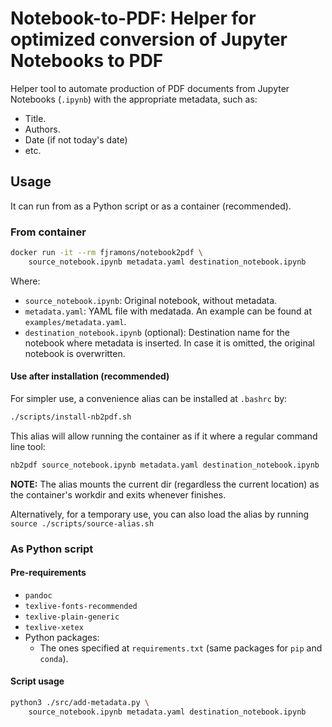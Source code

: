 # Notebook-to-PDF: Helper for optimized conversion of Jupyter Notebooks to PDF

Helper tool to automate production of PDF documents from Jupyter Notebooks (`.ipynb`) with the appropriate metadata, such as:

- Title.
- Authors.
- Date (if not today's date)
- etc.

## Usage

It can run from as a Python script or as a container (recommended).

### From container

```bash
docker run -it --rm fjramons/notebook2pdf \
    source_notebook.ipynb metadata.yaml destination_notebook.ipynb
```

Where:

- `source_notebook.ipynb`: Original notebook, without metadata.
- `metadata.yaml`: YAML file with medatada. An example can be found at `examples/metadata.yaml`.
- `destination_notebook.ipynb` (optional): Destination name for the notebook where metadata is inserted. In case it is omitted, the original notebook is overwritten.

#### Use after installation (recommended)

For simpler use, a convenience alias can be installed at `.bashrc` by:

```bash
./scripts/install-nb2pdf.sh
```

This alias will allow running the container as if it where a regular command line tool:

```bash
nb2pdf source_notebook.ipynb metadata.yaml destination_notebook.ipynb
```

**NOTE:** The alias mounts the current dir (regardless the current location) as the container's workdir and exits whenever finishes.

Alternatively, for a temporary use, you can also load the alias by running `source ./scripts/source-alias.sh`

### As Python script

#### Pre-requirements

- `pandoc`
- `texlive-fonts-recommended`
- `texlive-plain-generic`
- `texlive-xetex`
- Python packages:
  - The ones specified at `requirements.txt` (same packages for `pip` and `conda`).

#### Script usage

```bash
python3 ./src/add-metadata.py \
    source_notebook.ipynb metadata.yaml destination_notebook.ipynb
```
